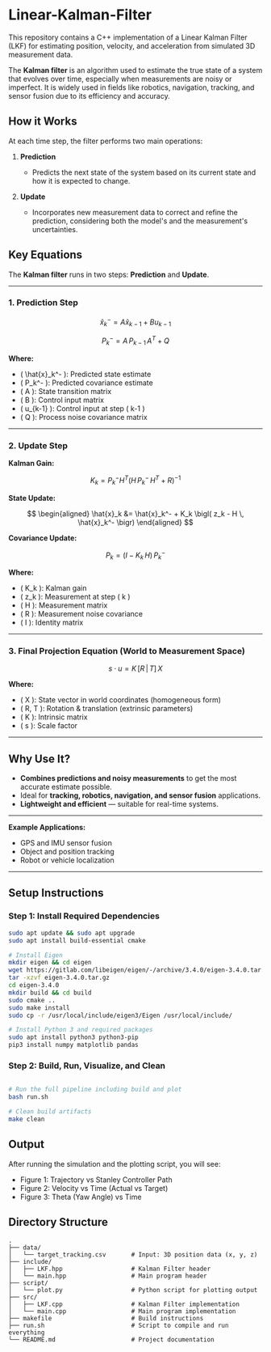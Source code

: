 # Linear-Kalman-Filter

This repository contains a C++ implementation of a Linear Kalman Filter (LKF) for estimating position, velocity, and acceleration from simulated 3D measurement data.

The **Kalman filter** is an algorithm used to estimate the true state of a system that evolves over time, especially when measurements are noisy or imperfect. It is widely used in fields like robotics, navigation, tracking, and sensor fusion due to its efficiency and accuracy.

## How it Works

At each time step, the filter performs two main operations:

1. **Prediction**  
   - Predicts the next state of the system based on its current state and how it is expected to change.

2. **Update**  
   - Incorporates new measurement data to correct and refine the prediction, considering both the model's and the measurement's uncertainties.

## Key Equations

The **Kalman filter** runs in two steps: **Prediction** and **Update**.

---

### 1. Prediction Step

$$
\hat{x}_k^- = A \hat{x}_{k-1} + B u_{k-1}
$$

$$
P_k^- = A \, P_{k-1} \, A^T + Q
$$

**Where:**  
- \( \hat{x}_k^- \): Predicted state estimate  
- \( P_k^- \): Predicted covariance estimate  
- \( A \): State transition matrix  
- \( B \): Control input matrix  
- \( u_{k-1} \): Control input at step \( k-1 \)  
- \( Q \): Process noise covariance matrix  

---

### 2. Update Step

**Kalman Gain:**

$$
K_k = P_k^- H^T \left( H \, P_k^- \, H^T + R \right)^{-1}
$$

**State Update:**

$$
\begin{aligned}
\hat{x}_k &= \hat{x}_k^- + K_k \bigl( z_k - H \, \hat{x}_k^- \bigr)
\end{aligned}
$$

**Covariance Update:**

$$
P_k = (I - K_k \, H) \, P_k^-
$$

**Where:** 
 
- \( K_k \): Kalman gain  
- \( z_k \): Measurement at step \( k \)  
- \( H \): Measurement matrix  
- \( R \): Measurement noise covariance  
- \( I \): Identity matrix  

---

### 3. Final Projection Equation (World to Measurement Space)

$$
s \cdot u = K \, [R \, | \, T] \, X
$$

**Where:**  
- \( X \): State vector in world coordinates (homogeneous form)  
- \( R, T \): Rotation & translation (extrinsic parameters)  
- \( K \): Intrinsic matrix  
- \( s \): Scale factor  

---

## Why Use It?

- **Combines predictions and noisy measurements** to get the most accurate estimate possible.  
- Ideal for **tracking, robotics, navigation, and sensor fusion** applications.  
- **Lightweight and efficient** — suitable for real-time systems.

---

**Example Applications:**  
- GPS and IMU sensor fusion  
- Object and position tracking  
- Robot or vehicle localization

---

## Setup Instructions

### Step 1: Install Required Dependencies

```bash
sudo apt update && sudo apt upgrade
sudo apt install build-essential cmake

# Install Eigen
mkdir eigen && cd eigen
wget https://gitlab.com/libeigen/eigen/-/archive/3.4.0/eigen-3.4.0.tar.gz
tar -xzvf eigen-3.4.0.tar.gz
cd eigen-3.4.0
mkdir build && cd build
sudo cmake ..
sudo make install
sudo cp -r /usr/local/include/eigen3/Eigen /usr/local/include/

# Install Python 3 and required packages
sudo apt install python3 python3-pip
pip3 install numpy matplotlib pandas

```

### Step 2: Build, Run, Visualize, and Clean
```bash

# Run the full pipeline including build and plot
bash run.sh 

# Clean build artifacts
make clean
```

## Output

After running the simulation and the plotting script, you will see:

- Figure 1: Trajectory vs Stanley Controller Path
- Figure 2: Velocity vs Time (Actual vs Target)
- Figure 3: Theta (Yaw Angle) vs Time

## Directory Structure

```
.
├── data/
│   └── target_tracking.csv       # Input: 3D position data (x, y, z)
├── include/
│   ├── LKF.hpp                   # Kalman Filter header
│   └── main.hpp                  # Main program header
├── script/
│   └── plot.py                   # Python script for plotting output
├── src/
│   ├── LKF.cpp                   # Kalman Filter implementation
│   └── main.cpp                  # Main program implementation
├── makefile                      # Build instructions
├── run.sh                        # Script to compile and run everything
└── README.md                     # Project documentation
```